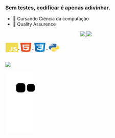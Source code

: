 ### Sem testes, codificar é apenas adivinhar.

- 🔭 Cursando Ciência da computação
- 🐞 Quality Assurence
<div align="center">
  <a href="https://www.linkedin.com/services/page/0a8aa2315b43373839/">
  <img height="180em" src="https://github-readme-stats.vercel.app/api?username=JulioCASilva&show_icons=true&theme=dark&include_all_commits=true&count_private=true"/>
  <img height="180em" src="https://github-readme-stats.vercel.app/api/top-langs/?username=JulioCASilva&layout=compact&langs_count=7&theme=dark"/>
</div>

<div style="display: inline_block"><br>
    <img align="center" alt="Rafa-Js" height="30" width="40" src="https://raw.githubusercontent.com/devicons/devicon/master/icons/javascript/javascript-plain.svg">
    <img align="center" alt="Rafa-HTML" height="30" width="40" src="https://raw.githubusercontent.com/devicons/devicon/master/icons/html5/html5-original.svg">
    <img align="center" alt="Rafa-CSS" height="30" width="40" src="https://raw.githubusercontent.com/devicons/devicon/master/icons/css3/css3-original.svg">
    <img align="center" alt="Rafa-Python" height="30" width="40" src="https://raw.githubusercontent.com/devicons/devicon/master/icons/python/python-original.svg">
</div>
  
  ##
  
<div>
  <a href="https://www.linkedin.com/in/j%C3%BAlio-c%C3%A9sar-arruda-5a7148208/" target="_blank"><img src="https://img.shields.io/badge/-LinkedIn-%230077B5?style=for-the-badge&logo=linkedin&logoColor=white" target="_blank"></a> 
  
  
  ![Snake animation](https://github.com/JulioCASilva/JulioCASilva/blob/output/github-contribution-grid-snake.svg)
   
</div>
